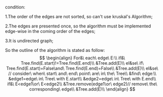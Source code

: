 condition:

1.The order of the edges are not sorted, so can't use kruskal's Algorithm;

2.The edges are presented once, so the algorithm must be implemented edge-wise in the coming order of the edges;

3.It is undirected graph;

So the outline of the algorithm is stated as follow:
$$
\begin{align}
For&\ each\ edge\ E:\\ 
if&\ Tree.find(E.start)!=Tree.find(E.end)\\
&Tree.add(E)\\
el&se\ if\ Tree.find(E.start)=False\and\ Tree.find(E.end)=False\\
&Tree.add(E)\\
el&se\ // consider\ when\ start\ and\ end\ point\ are\ in\ the\ Tree\\
&find\ edge:\\
&edge1=edge\ in\ Tree\ with E.start\\
&edge2=edge\ in\ Tree\ with E.end\\
if&\ E<edge1\or\ E<edge2\\
&Tree.remove(edge1\or\ edge2)// remove\ the\ corresponding\ edge\\
&Tree.add(E)\\
\end{align}
$$
